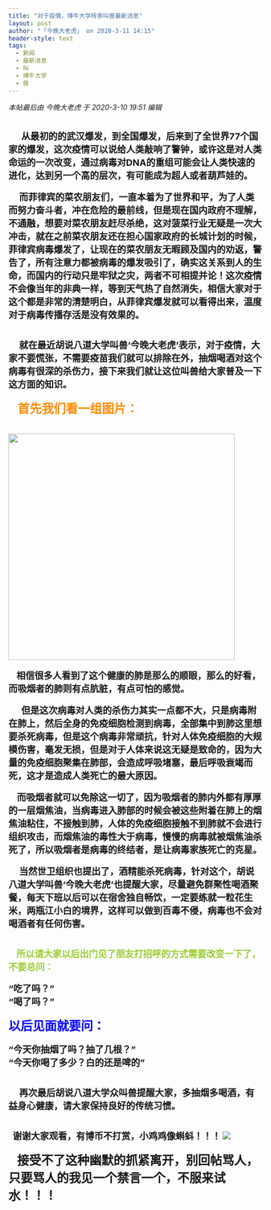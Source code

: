 ```yaml
---
title: "对于疫情，博牛大学砖家叫兽最新消息"
layout: post
author: "「今晚大老虎」 on 2020-3-11 14:15"
header-style: text
tags:
  - 新闻
  - 最新消息
  - 叫
  - 博牛大学
  - 兽
---
```


<head></head>
<body>
 <i class="pstatus"> 本帖最后由 今晚大老虎 于 2020-3-10 19:51 编辑 </i>
 <br> 
 <br> 
 <br> 
 <font size="4"><strong>&nbsp; &nbsp;&nbsp; &nbsp;从最初的的武汉爆发，到全国爆发，后来到了全世界77个国家的爆发，这次疫情可以说给人类敲响了警钟，或许这是对人类命运的一次改变，通过病毒对DNA的重组可能会让人类快速的进化，达到另一个高的层次，有可能成为超人或者葫芦娃的。</strong></font>
 <br> 
 <br> 
 <font size="4"><strong>&nbsp; &nbsp;&nbsp;&nbsp;而菲律宾的菜农朋友们，一直本着为了世界和平，为了人类而努力奋斗者，冲在危险的最前线，但是现在国内政府不理解，不通融，想要对菜农朋友赶尽杀绝，这对菠菜行业无疑是一次大冲击，就在之前菜农朋友还在担心国家政府的长城计划的时候，菲律宾病毒爆发了，让现在的菜农朋友无暇顾及国内的劝返，警告了，所有注意力都被病毒的爆发吸引了，确实这关系到人的生命，而国内的行动只是牢狱之灾，两者不可相提并论！这次疫情不会像当年的非典一样，等到天气热了自然消失，相信大家对于这个都是非常的清楚明白，从菲律宾爆发就可以看得出来，温度对于病毒传播存活是没有效果的。</strong></font>
 <br> 
 <br> 
 <br> 
 <font size="4"><strong>&nbsp; &nbsp;&nbsp;&nbsp;就在最近胡说八道大学叫兽‘今晚大老虎’表示，对于疫情，大家不要慌张，不需要疫苗我们就可以排除在外，抽烟喝酒对这个病毒有很深的杀伤力，接下来我们就让这位叫兽给大家普及一下这方面的知识。</strong></font>
 <br> 
 <br> 
 <strong>&nbsp;&nbsp;<font size="5"><font color="#ff8c00">&nbsp;&nbsp;首先我们看一组图片：</font></font></strong>
 <br> 
 <br> 
 <br> 
 <ignore_js_op> 
  <img aid="1340583" src="https://bbs.boniu123.cc/data/attachment/forum/202003/10/165455rz2p6hp46h288ddh.jpg" zoomfile="data/attachment/forum/202003/10/165455rz2p6hp46h288ddh.jpg" file="data/attachment/forum/202003/10/165455rz2p6hp46h288ddh.jpg" width="450" inpost="1"> 
  <div class="tip tip_4 aimg_tip" id="aimg_1340583_menu" style="position: absolute; display: none" disautofocus="true"> 
   <div class="xs0"> 
    <p><strong>00001.jpg</strong> <em class="xg1">(28.92 KB, 下载次数: 0)</em></p> 
    <p> <a href="forum.php?mod=attachment&amp;aid=MTM0MDU4M3w0MWM1ZWY5NHwxNTgzOTA4MDg5fDB8NTc3NTc1&amp;nothumb=yes" target="_blank">下载附件</a> &nbsp;<a href="javascript:;" onclick="showWindow(this.id, this.getAttribute('url'), 'get', 0);" id="savephoto_1340583" url="home.php?mod=spacecp&amp;ac=album&amp;op=saveforumphoto&amp;aid=1340583&amp;handlekey=savephoto_1340583">保存到相册</a> </p> 
    <p class="xg1 y"><span title="2020-3-10 16:54">昨天&nbsp;16:54</span> 上传</p> 
   </div> 
   <div class="tip_horn"></div> 
  </div> 
 </ignore_js_op> 
 <br> 
 <br> &nbsp; &nbsp; 
 <font size="4"><strong>相信很多人看到了这个健康的肺是那么的顺眼，那么的好看，而吸烟者的肺则有点肮脏，有点可怕的感觉。</strong></font>
 <br> 
 <br> 
 <font size="4"><strong>&nbsp; &nbsp;&nbsp; &nbsp;但是这次病毒对人类的杀伤力其实一点都不大，只是病毒附在肺上，然后全身的免疫细胞检测到病毒，全部集中到肺这里想要杀死病毒，但是这个病毒非常顽抗，针对人体免疫细胞的大规模伤害，毫发无损，但是对于人体来说这无疑是致命的，因为大量的免疫细胞聚集在肺部，会造成呼吸堵塞，最后呼吸衰竭而死，这才是造成人类死亡的最大原因。</strong></font>
 <br> 
 <br> 
 <font size="4"><strong>&nbsp; &nbsp; 而吸烟者就可以免除这一切了，因为吸烟者的肺内外都有厚厚的一层烟焦油，当病毒进入肺部的时候会被这些附着在肺上的烟焦油粘住，不接触到肺，人体的免疫细胞接触不到肺就不会进行组织攻击，而烟焦油的毒性大于病毒，慢慢的病毒就被烟焦油杀死了，所以吸烟者是病毒的终结者，是让病毒家族死亡的克星。</strong></font>
 <br> 
 <br> 
 <font size="4"><strong>&nbsp; &nbsp;&nbsp;&nbsp;当然世卫组织也提出了，酒精能杀死病毒，针对这个，胡说八道大学叫兽‘今晚大老虎’也提醒大家，尽量避免群聚性喝酒聚餐，每天下班以后可以在宿舍独自畅饮，一定要练就一粒花生米，两瓶江小白的境界，这样可以做到百毒不侵，病毒也不会对喝酒者有任何伤害。</strong></font>
 <br> 
 <br> 
 <br> &nbsp; &nbsp; 
 <font size="4"><font color="#9acd32"><strong>所以请大家以后出门见了朋友打招呼的方式需要改变一下了，不要总问：</strong></font></font>
 <br> 
 <br> 
 <font size="4"><strong>“吃了吗？”</strong></font>
 <br> 
 <font size="4"><strong>“喝了吗？”</strong></font>
 <br> 
 <br> 
 <font size="5"><font color="#0000ff"><strong> 以后见面就要问：</strong></font></font>
 <br> 
 <br> 
 <font size="4"><strong>“今天你抽烟了吗？抽了几根？”</strong></font>
 <br> 
 <font size="4"><strong>“今天你喝了多少？白的还是啤的”</strong></font>
 <br> 
 <br> 
 <br> 
 <font size="4"><strong>&nbsp; &nbsp;&nbsp;&nbsp;再次最后胡说八道大学众叫兽提醒大家，多抽烟多喝酒，有益身心健康，请大家保持良好的传统习惯。</strong></font>
 <br> 
 <br> 
 <br> 
 <font size="4"><strong>&nbsp;&nbsp;谢谢大家观看，有博币不打赏，小鸡鸡像蝌蚪！！！</strong></font>
 <img src="https://bbs.boniu123.cc/static/image/smiley/4yangcong/33.gif" smilieid="453">
 <br> 
 <br> 
 <font size="5"><strong>&nbsp; &nbsp;接受不了这种幽默的抓紧离开，别回帖骂人，只要骂人的我见一个禁言一个，不服来试水！！！</strong></font>
 <br> 
 <br> 
 <br> 
 <br>
</body>


